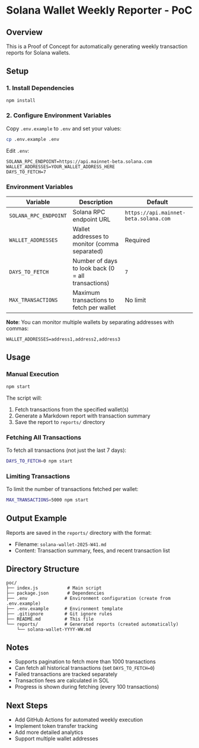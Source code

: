 # Solana Wallet Weekly Reporter - PoC

## Overview
This is a Proof of Concept for automatically generating weekly transaction reports for Solana wallets.

## Setup

### 1. Install Dependencies
```bash
npm install
```

### 2. Configure Environment Variables
Copy `.env.example` to `.env` and set your values:

```bash
cp .env.example .env
```

Edit `.env`:
```
SOLANA_RPC_ENDPOINT=https://api.mainnet-beta.solana.com
WALLET_ADDRESSES=YOUR_WALLET_ADDRESS_HERE
DAYS_TO_FETCH=7
```

### Environment Variables
| Variable | Description | Default |
|----------|-------------|---------|
| `SOLANA_RPC_ENDPOINT` | Solana RPC endpoint URL | `https://api.mainnet-beta.solana.com` |
| `WALLET_ADDRESSES` | Wallet addresses to monitor (comma separated) | Required |
| `DAYS_TO_FETCH` | Number of days to look back (0 = all transactions) | `7` |
| `MAX_TRANSACTIONS` | Maximum transactions to fetch per wallet | No limit |

**Note**: You can monitor multiple wallets by separating addresses with commas:
```
WALLET_ADDRESSES=address1,address2,address3
```

## Usage

### Manual Execution
```bash
npm start
```

The script will:
1. Fetch transactions from the specified wallet(s)
2. Generate a Markdown report with transaction summary
3. Save the report to `reports/` directory

### Fetching All Transactions
To fetch all transactions (not just the last 7 days):
```bash
DAYS_TO_FETCH=0 npm start
```

### Limiting Transactions
To limit the number of transactions fetched per wallet:
```bash
MAX_TRANSACTIONS=5000 npm start
```

## Output Example

Reports are saved in the `reports/` directory with the format:
- Filename: `solana-wallet-2025-W41.md`
- Content: Transaction summary, fees, and recent transaction list

## Directory Structure
```
poc/
├── index.js           # Main script
├── package.json       # Dependencies
├── .env              # Environment configuration (create from .env.example)
├── .env.example      # Environment template
├── .gitignore        # Git ignore rules
├── README.md         # This file
└── reports/          # Generated reports (created automatically)
    └── solana-wallet-YYYY-WW.md
```

## Notes
- Supports pagination to fetch more than 1000 transactions
- Can fetch all historical transactions (set `DAYS_TO_FETCH=0`)
- Failed transactions are tracked separately
- Transaction fees are calculated in SOL
- Progress is shown during fetching (every 100 transactions)

## Next Steps
- Add GitHub Actions for automated weekly execution
- Implement token transfer tracking
- Add more detailed analytics
- Support multiple wallet addresses